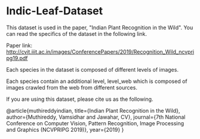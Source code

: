 # Indic-Leaf-Dataset

This dataset is used in the paper, "Indian Plant Recognition in the Wild". You can read the specifics of the dataset in the following link.

Paper link: http://cvit.iiit.ac.in/images/ConferencePapers/2019/Recognition_Wild_ncvpripg19.pdf

Each species in the dataset is composed of different levels of images.

Each species contain an additional level, level_web which is composed of images crawled from the web from different sources.












If you are using this dataset, please cite us as the following.

@article{muthireddyindian,
  title={Indian Plant Recognition in the Wild},
  author={Muthireddy, Vamsidhar and Jawahar, CV},
  journal={7th National Conference on Computer Vision, Pattern Recognition, Image Processing and Graphics (NCVPRIPG 2019)},
  year={2019}
}
